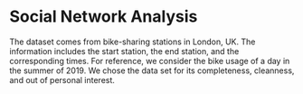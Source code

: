 # Social Network Analysis

The dataset comes from bike-sharing stations in London, UK. The information includes the start station, the end station, and the corresponding times. For reference, we consider the bike usage of a day in the summer of 2019. We chose the data set for its completeness, cleanness, and out of personal interest.
